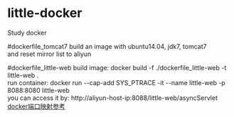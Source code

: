 # little-docker
Study docker

#dockerfile_tomcat7
build an image with ubuntu14.04, jdk7, tomcat7  
and reset mirror list to aliyun  

#dockerfile_little-web
build image: docker build -f ./dockerfile_little-web -t little-web .   
run container: docker run --cap-add SYS_PTRACE -it --name little-web -p 8088:8080 little-web  
you can access it by: http://aliyun-host-ip:8088/little-web/asyncServlet
[docker端口映射参考](https://github.com/yueyemaitian/little-docker.git)  

